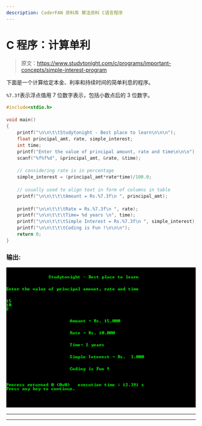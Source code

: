 ```yaml
---
description: CoderFAN 资料库 算法资料 C语言程序
---
```


# C 程序：计算单利

> 原文：<https://www.studytonight.com/c/programs/important-concepts/simple-interest-program>

下面是一个计算给定本金、利率和持续时间的简单利息的程序。

`%7.3f`表示浮点值用 7 位数字表示，包括小数点后的 3 位数字。

```cpp
#include<stdio.h>

void main()
{
    printf("\n\n\t\tStudytonight - Best place to learn\n\n\n");
    float principal_amt, rate, simple_interest;
    int time;
    printf("Enter the value of principal amount, rate and time\n\n\n");
    scanf("%f%f%d", &principal_amt, &rate, &time);

    // considering rate is in percentage
    simple_interest = (principal_amt*rate*time)/100.0;

    // usually used to align text in form of columns in table
    printf("\n\n\t\t\tAmount = Rs.%7.3f\n ", principal_amt);

    printf("\n\n\t\t\tRate = Rs.%7.3f\n ", rate);
    printf("\n\n\t\t\tTime= %d years \n", time);
    printf("\n\n\t\t\tSimple Interest = Rs.%7.3f\n ", simple_interest);
    printf("\n\n\t\t\tCoding is Fun !\n\n\n");
    return 0;
}
```

### 输出:

![C program output for Simple Interest](img/80d1d795767632b926a8927e9c04991d.png)

* * *

* * *